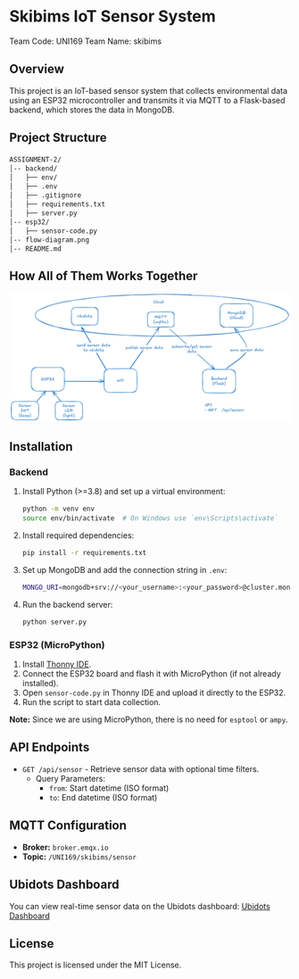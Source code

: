 # Skibims IoT Sensor System

Team Code: UNI169
Team Name: skibims

## Overview

This project is an IoT-based sensor system that collects environmental data using an ESP32 microcontroller and transmits it via MQTT to a Flask-based backend, which stores the data in MongoDB.

## Project Structure

```
ASSIGNMENT-2/
│-- backend/
│   ├── env/
│   ├── .env
│   ├── .gitignore
│   ├── requirements.txt
│   ├── server.py
│-- esp32/
│   ├── sensor-code.py
│-- flow-diagram.png
│-- README.md
```

## How All of Them Works Together
![Flow Diagram](./flow-diagram.png)


## Installation

### Backend

1. Install Python (>=3.8) and set up a virtual environment:
   ```sh
   python -m venv env
   source env/bin/activate  # On Windows use `env\Scripts\activate`
   ```
2. Install required dependencies:
   ```sh
   pip install -r requirements.txt
   ```
3. Set up MongoDB and add the connection string in `.env`:
   ```sh
   MONGO_URI=mongodb+srv://<your_username>:<your_password>@cluster.mongodb.net/
   ```
4. Run the backend server:
   ```sh
   python server.py
   ```

### ESP32 (MicroPython)

1. Install [Thonny IDE](https://thonny.org/).
2. Connect the ESP32 board and flash it with MicroPython (if not already installed).
3. Open `sensor-code.py` in Thonny IDE and upload it directly to the ESP32.
4. Run the script to start data collection.

**Note:** Since we are using MicroPython, there is no need for `esptool` or `ampy`.

## API Endpoints

- `GET /api/sensor` - Retrieve sensor data with optional time filters.
  - Query Parameters:
    - `from`: Start datetime (ISO format)
    - `to`: End datetime (ISO format)

## MQTT Configuration

- **Broker:** `broker.emqx.io`
- **Topic:** `/UNI169/skibims/sensor`

## Ubidots Dashboard

You can view real-time sensor data on the Ubidots dashboard:
[Ubidots Dashboard](https://stem.ubidots.com/app/dashboards/public/dashboard/v02q5tlGfgwALntIENkHAUHqTpQ3TM5382HJWw1rc1Q?navbar=true&contextbar=true&datePicker=true&devicePicker=true&displayTitle=true)

## License

This project is licensed under the MIT License.

